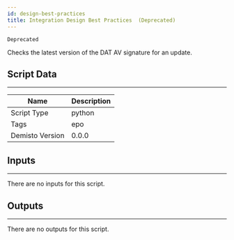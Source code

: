 ```yaml
---
id: design-best-practices
title: Integration Design Best Practices  (Deprecated)
---
```


`Deprecated`

Checks the latest version of the DAT AV signature for an update.

## Script Data
---

| **Name** | **Description** |
| --- | --- |
| Script Type | python |
| Tags | epo |
| Demisto Version | 0.0.0 |

## Inputs
---
There are no inputs for this script.

## Outputs
---
There are no outputs for this script.
